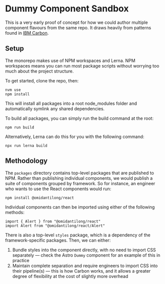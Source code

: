 # Dummy Component Sandbox

This is a very early proof of concept for how we could author multiple component flavours from the same repo. It draws heavily from patterns found in [IBM Carbon](https://github.com/carbon-design-system/carbon).

## Setup

The monorepo makes use of NPM workspaces and Lerna. NPM workspaces means you can run most package scripts without worrying too much about the project structure.

To get started, clone the repo, then:

```
nvm use
npm install
```

This will install all packages into a root node_modules folder and automatically symlink any shared dependencies.

To build all packages, you can simply run the build command at the root:

```
npm run build
```

Alternatively, Lerna can do this for you with the following command:

```
npx run lerna build
```

## Methodology

The `packages` directory contains top-level packages that are published to NPM. Rather than publishing individual components, we would publish a suite of components grouped by framework. So for instance, an engineer who wants to use the React components would run:

```
npm install @omidantilong/react
```

Individual components can then be imported using either of the following methods:

```
import { Alert } from "@omidantilong/react"
import Alert from "@omidantilong/react/Alert"
```

There is also a top-level `styles` package, which is a dependency of the framework-specific packages. Then, we can either:

1. Bundle styles into the component directly, with no need to import CSS separately — check the Astro `Dummy` component for an example of this in practice
2. Maintain complete separation and require engineers to import CSS into their pipeline(s) — this is how Carbon works, and it allows a greater degree of flexibility at the cost of slightly more overhead
